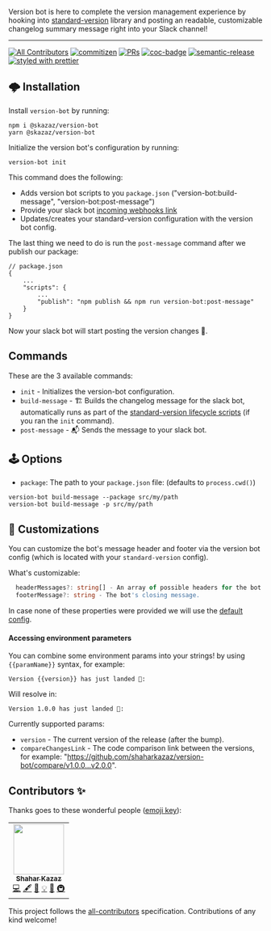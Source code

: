 Version bot is here to complete the version management experience by hooking into [standard-version](https://github.com/conventional-changelog/standard-version) library and posting an readable, customizable changelog summary message right into your Slack channel!

<hr />

<!-- ALL-CONTRIBUTORS-BADGE:START - Do not remove or modify this section -->
[![All Contributors](https://img.shields.io/badge/all_contributors-1-orange.svg?style=flat-square)](#contributors-)
[![commitizen](https://img.shields.io/badge/commitizen-friendly-brightgreen.svg?style=flat-square)]()
[![PRs](https://img.shields.io/badge/PRs-welcome-brightgreen.svg?style=flat-square)]()
[![coc-badge](https://img.shields.io/badge/codeof-conduct-ff69b4.svg?style=flat-square)]()
[![semantic-release](https://img.shields.io/badge/%20%20%F0%9F%93%A6%F0%9F%9A%80-semantic--release-e5079.svg?style=flat-square)](https://github.com/semantic-release/semantic-release)
[![styled with prettier](https://img.shields.io/badge/styled_with-prettier-ff69b4.svg?style=flat-square)](https://github.com/prettier/prettier)
<!-- ALL-CONTRIBUTORS-BADGE:END -->

## 🌩 Installation

Install `version-bot` by running:

```
npm i @skazaz/version-bot
yarn @skazaz/version-bot
```

Initialize the version bot's configuration by running:

```
version-bot init
```

This command does the following:
* Adds version bot scripts to you `package.json` ("version-bot:build-message", "version-bot:post-message")
* Provide your slack bot [incoming webhooks link](https://api.slack.com/messaging/webhooks)
* Updates/creates your standard-version configuration with the version bot config.

The last thing we need to do is run the `post-message` command after we publish our package:
```
// package.json
{
    ...
    "scripts": {
        ...
        "publish": "npm publish && npm run version-bot:post-message"
    }
}
```

Now your slack bot will start posting the version changes 🎉.

##  Commands

These are the 3 available commands: 

* `init` - Initializes the version-bot configuration.
* `build-message` - 🏗 Builds the changelog message for the slack bot, automatically runs as part of the [standard-version lifecycle scripts](https://github.com/conventional-changelog/standard-version#lifecycle-scripts) (if you ran the `init` command).
* `post-message` - 📬 Sends the message to your slack bot.

## 🕹 Options

- `package`: The path to your `package.json` file: (defaults to `process.cwd()`)

```
version-bot build-message --package src/my/path
version-bot build-message -p src/my/path
```

## 🎨 Customizations

You can customize the bot's message header and footer via the version bot config (which is located with your `standard-version` config).

What's customizable:
```ts
  headerMessages?: string[] - An array of possible headers for the bot to choose randonly from. 
  footerMessage?: string - The bot's closing message. 
```

In case none of these properties were provided we will use the [default config](https://github.com/shaharkazaz/version-bot/blob/master/src/defaultConfig.ts).

#### Accessing environment parameters 

You can combine some environment params into your strings! by using `{{paramName}}` syntax, for example:

```
Version {{version}} has just landed 🚀:
```

Will resolve in:
```
Version 1.0.0 has just landed 🚀:
```

Currently supported params:

- `version` - The current version of the release (after the bump).
- `compareChangesLink` - The code comparison link between the versions, for example: "https://github.com/shaharkazaz/version-bot/compare/v1.0.0...v2.0.0".


## Contributors ✨

Thanks goes to these wonderful people ([emoji key](https://allcontributors.org/docs/en/emoji-key)):

<!-- ALL-CONTRIBUTORS-LIST:START - Do not remove or modify this section -->
<!-- prettier-ignore-start -->
<!-- markdownlint-disable -->
<table>
  <tr>
    <td align="center"><a href="https://github.com/shaharkazaz"><img src="https://avatars2.githubusercontent.com/u/17194830?v=4" width="100px;" alt=""/><br /><sub><b>Shahar Kazaz</b></sub></a><br /><a href="https://github.com/Shahar Kazaz/version bot/commits?author=shaharkazaz" title="Code">💻</a> <a href="#content-shaharkazaz" title="Content">🖋</a> <a href="https://github.com/Shahar Kazaz/version bot/commits?author=shaharkazaz" title="Documentation">📖</a> <a href="#example-shaharkazaz" title="Examples">💡</a> <a href="#ideas-shaharkazaz" title="Ideas, Planning, & Feedback">🤔</a> <a href="#infra-shaharkazaz" title="Infrastructure (Hosting, Build-Tools, etc)">🚇</a></td>
  </tr>
</table>

<!-- markdownlint-enable -->
<!-- prettier-ignore-end -->
<!-- ALL-CONTRIBUTORS-LIST:END -->

This project follows the [all-contributors](https://github.com/all-contributors/all-contributors) specification. Contributions of any kind welcome!